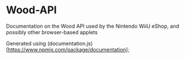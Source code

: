 # Wood-API

Documentation on the Wood API used by the Nintendo WiiU eShop, and possibly other browser-based applets

Generated using (documentation.js)[https://www.npmjs.com/package/documentation];